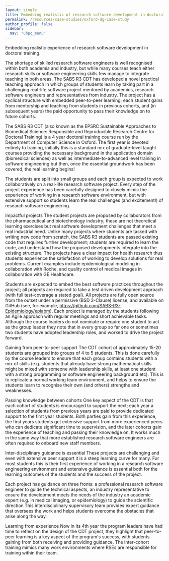 ```yaml
---
layout: single  
title: Embedding realistic of research software development in doctoral training
permalink: /resources/case-studies/oxford-dg-case-study
author_profile: false
sidebar:
  nav: "uhpc_menu"
---
```


Embedding realistic experience of research software development in doctoral training. 

The shortage of skilled research software engineers is well recognised within both academia and industry, but while many courses teach either research skills or software engineering skills few manage to integrate teaching in both areas.   The SABS R3 CDT has developed a novel practical teaching approach in which groups of students learn by taking part in a challenging real-life software project mentored by academics, research software engineers and representatives from industry.  The project has a cyclical structure with embedded peer-to-peer learning; each student gains from mentorship and teaching from students in previous cohorts, and (in subsequent years) the paid opportunity to pass their knowledge on to future cohorts. 

The SABS R3 CDT (also known as the EPSRC Sustainable Approaches to Biomedical Science: Responsible and Reproducible Research Centre for Doctoral Training) is a 4 year doctoral training course run by the Department of Computer Science in Oxford.  The first year is devoted entirely to training, initially this is a standard mix of graduate-level taught courses providing the necessary background in the application domain (biomedical sciences) as well as intermediate-to-advanced level training in software engineering but then, once the essential groundwork has been covered, the real learning begins! 

The students are split into small groups and each group is expected to work collaboratively on a real-life research software project.  Every step of the project experience has been carefully designed to closely mimic the experience of working in a research software environment, but with extensive support so students learn the real challenges (and excitement!) of research software engineering.  

Impactful projects
The student projects are proposed by collaborators from the pharmaceutical and biotechnology industry; these are not theoretical learning exercises but real software development challenges that meet a real  industrial need.   Unlike many projects where students are tasked with writing new code from scratch, the SABS R3 students are passed existing code that requires further development; students are required to learn the code, and understand how the proposed developments integrate into the existing structure.  The projects have a clear impact for health research thus students experience the satisfaction of working to develop solutions for real problems. Current examples include epidemiological modeling in collaboration with Roche, and quality control of medical images in collaboration with GE Healthcare. 

Students are expected to embed the best software practices throughout the project; all projects are required to take a test driven development approach (with full test-coverage a stated goal). All projects are fully open source from the outset under a permissive (BSD 3-Clause) license, and available on GitHub (see, for example, https://github.com/SABS-R3-Epidemiology/epiabm).  Each project is managed by the students following an Agile approach with regular meetings and short achievable tasks.  Although the course leaders do not nominate or require one student to act as the group leader they note that in every group so far one or sometimes two  students have adopted leadership roles, and worked to drive the project forward.   

Gaining from peer-to-peer support
The CDT cohort of approximately 15-20 students are grouped into groups of 4 to 5 students.  This is done carefully by the course leaders to ensure that each group contains students with a mix of skills (e.g. students that already have strong mathematical skills might be mixed with someone with leadership skills, at least one student with a strong programming or software engineering background etc).  This is to replicate a normal working team environment, and helps to ensure the students learn to recognise their own (and others) strengths and weaknesses.  

Passing knowledge between cohorts
One key aspect of the CDT is that each cohort of students is encouraged to support the next; each year a selection of students from previous years are paid to provide dedicated support to the first year students. Both parties gain from this experience, the first years students get extensive support from more experienced peers who can dedicate significant time to supervision, and the later cohorts gain the experience of teaching and passing their knowledge on.  It works much in the same way that more established research software engineers are often required to onboard new staff members.  

Inter-disciplinary guidance is essential
These projects are challenging and even with extensive peer support it is a steep learning curve for many.  For most students this is their first experience of working in a research software engineering environment and extensive guidance is essential both for the learning outcomes of the students and the success of the project.  

Each project has guidance on three fronts:
a professional research software engineer to guide the technical aspects, 
an industry representative to ensure the development meets the needs of the industry
an academic expert (e.g. in medical imaging, or epidemiology) to guide the scientific direction
This interdisciplinary supervisory team provides expert guidance that oversees the work and helps students overcome the obstacles that arise along the way. 

Learning from experience
Now in its 4th year the program leaders have had time to reflect on the design of the CDT project, they highlight that peer-to-peer learning is a key aspect of the program's success, with students gaining from both receiving and providing guidance.  The inter-cohort training mimics many work environments where RSEs are responsible for training within their team.  

